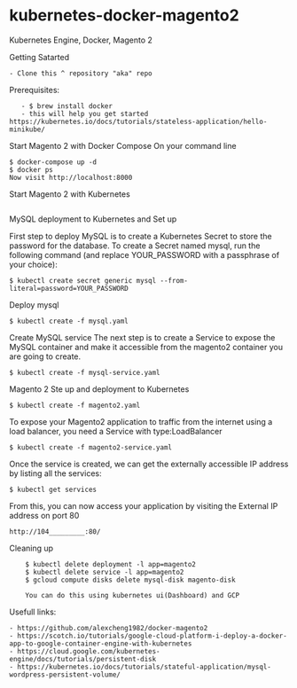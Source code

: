 # kubernetes-docker-magento2
Kubernetes Engine, Docker, Magento 2

Getting Satarted
```
- Clone this ^ repository "aka" repo
```
Prerequisites:
```- Install Docker: https://www.docker.com  
   - $ brew install docker
   - this will help you get started https://kubernetes.io/docs/tutorials/stateless-application/hello-minikube/

```
Start Magento 2 with Docker Compose
On your command line
```
$ docker-compose up -d
$ docker ps
Now visit http://localhost:8000
```
Start Magento 2 with Kubernetes
```(by now, you have installed kubectl and minikube, if not please check here:https://kubernetes.io/docs/tutorials/stateless-application/hello-minikube/)
```
MySQL deployment to Kubernetes and Set up

First step to deploy MySQL is to create a Kubernetes Secret to store the password for the database. To create a Secret named mysql, run the following command (and replace YOUR_PASSWORD with a passphrase of your choice):
```
$ kubectl create secret generic mysql --from-literal=password=YOUR_PASSWORD
```
Deploy mysql
```
$ kubectl create -f mysql.yaml
```
Create MySQL service
The next step is to create a Service to expose the MySQL container and make it accessible from the magento2 container you are going to create.
```
$ kubectl create -f mysql-service.yaml
```

Magento 2 Ste up and deployment to Kubernetes
```
$ kubectl create -f magento2.yaml
```
To expose your Magento2 application to traffic from the internet using a load balancer, you need a Service with type:LoadBalancer
```
$ kubectl create -f magento2-service.yaml
```
Once the service is created, we can get the externally accessible IP address by listing all the services:
```
$ kubectl get services
```

From this, you can now access your application by visiting the External IP address on port 80
```
http://104_________:80/
```
Cleaning up
``` $ kubectl delete secret  mysql
    $ kubectl delete deployment -l app=magento2
    $ kubectl delete service -l app=magento2
    $ gcloud compute disks delete mysql-disk magento-disk

    You can do this using kubernetes ui(Dashboard) and GCP
```
Usefull links:
```
- https://github.com/alexcheng1982/docker-magento2
- https://scotch.io/tutorials/google-cloud-platform-i-deploy-a-docker-app-to-google-container-engine-with-kubernetes
- https://cloud.google.com/kubernetes-engine/docs/tutorials/persistent-disk
- https://kubernetes.io/docs/tutorials/stateful-application/mysql-wordpress-persistent-volume/
```
